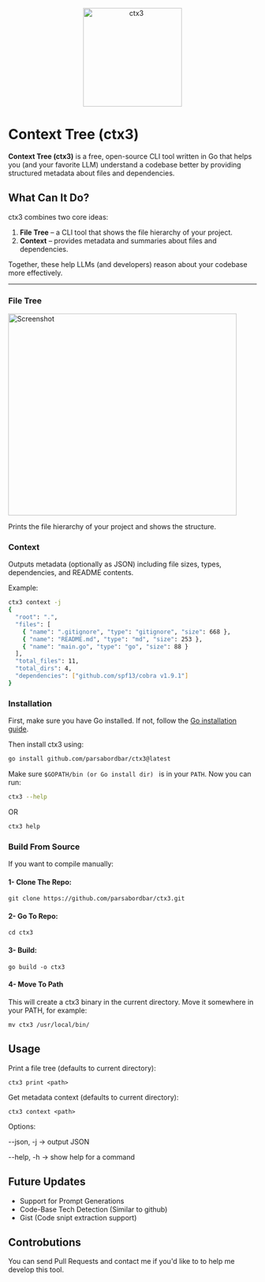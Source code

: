 
<p align="center">
  <img width="200" alt="ctx3" src="https://github.com/user-attachments/assets/7cca9bd3-5587-4df0-a7c1-c5b4323d6a8e" />
</p>

# Context Tree (ctx3)

**Context Tree (ctx3)** is a free, open-source CLI tool written in Go that helps you (and your favorite LLM) understand a codebase better by providing structured metadata about files and dependencies.


##  What Can It Do?

ctx3 combines two core ideas:

1. **File Tree** – a CLI tool that shows the file hierarchy of your project.
2. **Context** – provides metadata and summaries about files and dependencies.

Together, these help LLMs (and developers) reason about your codebase more effectively.

---

###  File Tree
<img width="463" height="409" alt="Screenshot" src="https://github.com/user-attachments/assets/3d2ab86c-4ee3-4e80-a7ef-35e9b1ddacbf" />

Prints the file hierarchy of your project and shows the structure.

### Context
Outputs metadata (optionally as JSON) including file sizes, types, dependencies, and README contents.

Example:

```bash
ctx3 context -j
{
  "root": ".",
  "files": [
    { "name": ".gitignore", "type": "gitignore", "size": 668 },
    { "name": "README.md", "type": "md", "size": 253 },
    { "name": "main.go", "type": "go", "size": 88 }
  ],
  "total_files": 11,
  "total_dirs": 4,
  "dependencies": ["github.com/spf13/cobra v1.9.1"]
}
```
### Installation

First, make sure you have Go installed. If not, follow the [Go installation guide](https://go.dev/doc/install).

Then install ctx3 using:

```bash
go install github.com/parsabordbar/ctx3@latest
```

Make sure ``$GOPATH/bin (or Go install dir) `` is in your ``PATH``.
Now you can run:

```bash
ctx3 --help
```
OR
```bash
ctx3 help
```

### Build From Source

If you want to compile manually:

#### 1- Clone The Repo:
```
git clone https://github.com/parsabordbar/ctx3.git
```
#### 2- Go To Repo:
```
cd ctx3
```
#### 3- Build:
```
go build -o ctx3
```
#### 4- Move To Path
This will create a ctx3 binary in the current directory. Move it somewhere in your PATH, for example:
```
mv ctx3 /usr/local/bin/
```

## Usage

Print a file tree (defaults to current directory):
```
ctx3 print <path>
```


Get metadata context (defaults to current directory):
```
ctx3 context <path>
```
Options:

--json, -j → output JSON

--help, -h → show help for a command

## Future Updates

 - Support for Prompt Generations
 - Code-Base Tech Detection (Similar to github)
- Gist (Code snipt extraction support)

## Controbutions 
You can send Pull Requests and contact me if you'd like to to help me develop this tool.